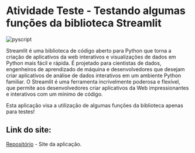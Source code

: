 # Atividade Teste - Testando algumas funções da biblioteca Streamlit

![pyscript](https://tecnothink.com.br/wp-content/uploads/2020/11/Streamlit_Logo_1.jpg)

Streamlit é uma biblioteca de código aberto para Python que torna a criação de aplicativos da web interativos e visualizações de dados em Python mais fácil e rápida. É projetado para cientistas de dados, engenheiros de aprendizado de máquina e desenvolvedores que desejam criar aplicativos de análise de dados interativos em um ambiente Python familiar. O Streamlit é uma ferramenta incrivelmente poderosa e flexível, que permite aos desenvolvedores criar aplicativos da Web impressionantes e interativos com um mínimo de código.

Esta aplicação visa a utilização de algumas funções da biblioteca apenas para testes! 

## Link do site:

[Repositório](https://github.com/python) - Site da aplicação.
